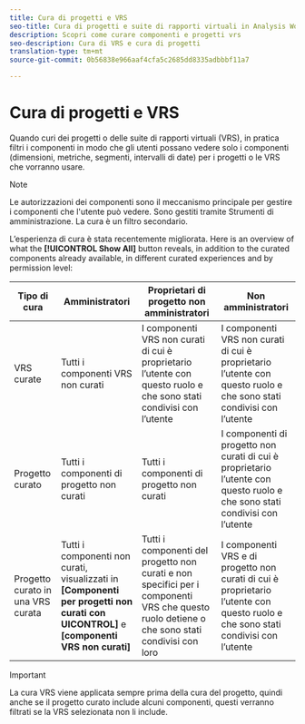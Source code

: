 ```yaml
---
title: Cura di progetti e VRS
seo-title: Cura di progetti e suite di rapporti virtuali in Analysis Workspace
description: Scopri come curare componenti e progetti vrs
seo-description: Cura di VRS e cura di progetti
translation-type: tm+mt
source-git-commit: 0b56838e966aaf4cfa5c2685dd8335adbbbf11a7

---
```



# Cura di progetti e VRS

Quando curi dei progetti o delle suite di rapporti virtuali (VRS), in pratica filtri i componenti in modo che gli utenti possano vedere solo i componenti (dimensioni, metriche, segmenti, intervalli di date) per i progetti o le VRS che vorranno usare.

>[!Note]
>Le autorizzazioni dei componenti sono il meccanismo principale per gestire i componenti che l'utente può vedere. Sono gestiti tramite Strumenti di amministrazione. La cura è un filtro secondario.

L’esperienza di cura è stata recentemente migliorata. Here is an overview of what the **[!UICONTROL Show All]** button reveals, in addition to the curated components already available, in different curated experiences and by permission level:

| Tipo di cura | Amministratori | Proprietari di progetto non amministratori | Non amministratori |
|---|---|---|---|
| VRS curate | Tutti i componenti VRS non curati | I componenti VRS non curati di cui è proprietario l’utente con questo ruolo e che sono stati condivisi con l’utente | I componenti VRS non curati di cui è proprietario l’utente con questo ruolo e che sono stati condivisi con l’utente |
| Progetto curato | Tutti i componenti di progetto non curati | Tutti i componenti di progetto non curati | I componenti di progetto non curati di cui è proprietario l’utente con questo ruolo e che sono stati condivisi con l’utente |
| Progetto curato in una VRS curata | Tutti i componenti non curati, visualizzati in **[Componenti per progetti non curati con UICONTROL]** e **[componenti VRS non curati]** | Tutti i componenti del progetto non curati e non specifici per i componenti VRS che questo ruolo detiene o che sono stati condivisi con loro | I componenti VRS e di progetto non curati di cui è proprietario l’utente con questo ruolo e che sono stati condivisi con l’utente |

>[!IMPORTANT]
>La cura VRS viene applicata sempre prima della cura del progetto, quindi anche se il progetto curato include alcuni componenti, questi verranno filtrati se la VRS selezionata non li include.
